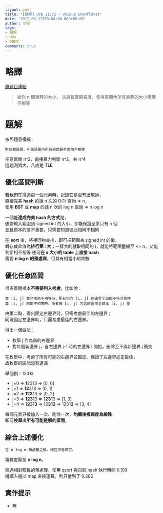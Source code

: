 ```yaml
---
layout: post
title: "[題解] UVa 11572 - Unique Snowflakes"
date: '2017-06-11T00:04:00.000+09:00'
author: 沙耶
tags:
- 題解
- UVa
- D難度
comments: true
---
```


# 略譯

[原題目連結](https://uva.onlinejudge.org/index.php?option=com_onlinejudge&Itemid=8&page=show_problem&category=24&problem=2619)

> 給你 n 個東西的大小，
求最長區間長度，使得區間內所有東西的大小兩兩不相等

# 題解

按照題意模擬：

```
對任意區間，判斷區間內所有東西是否兩兩不相等
```

任意區間 n^2，直接暴力判斷 n^2，共 n^4  
這題測資大，八成是 **TLE**

## 優化區間判斷

若我們在掃過每一個元素時，記錄它是否有出現過，  
直接完美 **hash** 的話 n 次的 O(1) 查詢 => n，  
使用 **BST** 或 **map** 的話 n 次的 log n 查詢 => n log n

一個能**達成完美 hash 的方式**是，  
儘管輸入範圍到 signed int 的大小，卻能保證至多只有 n 個  
並且原本的值不重要，只需要知道彼此相同不相同

在 **sort** 後，將相同物並排，即可把範圍為 signed int 的值，  
轉存成此值為**排行第 i 大**；一樣大的就取相同的 i，就能將範圍壓縮至 <= n，又能判斷相不相等
便可**在 n 大小的 table 上直接 hash**  
需要 **n log n 的預處理**，但具有相當小的常數

## 優化任意區間

很多區間根本**不需要列入考慮**，比如說：

```
當 [i, j] 並非兩兩不相等時，所有包含 [i, j] 的邊界全部都不符合條件
當 [i, j] 兩兩不相等時，所有被 [i, j] 包含的區間全部比 [i, j] 差
```

由第二點，得出固定右邊界時，只需考慮最佳的左邊界；  
同理固定左邊界時，只需考慮最佳的右邊界。

得出一個做法：

- 枚舉 j 作為新的右邊界
- 對每個新邊界 j，自右邊界 j-1 時的左邊界 i 開始，刪除至不與新邊界 j 衝突

在枚舉中，考慮了所有可能的右邊界並固定、保證了左邊界必定最佳，  
故枚舉的區間沒有遺漏

舉個例：12313

- j=0 => **1**2313 => [0, 0]
- j=1 => **12**313 => [0, 1]
- j=2 => **123**13 => [0, 2]
- j=3 => **1231**3 => 1**231**3 => [1, 3]
- j=4 => 1**2313** => 12**313** => 123**13** => [3, 4]

每個元素只被加入一次、刪除一次，**均攤後複雜度為線性**，  
即可**枚舉出所有可能是解的區間**。

## 綜合上述優化

```
在 n log n 預處理之後，線性掃過即可。
```

複雜度壓至 **n log n**。

經過相對繁雜的預處理，使用 qsort 與自刻 hash 執行時間 0.190  
邊讀入邊以 map 直接運算，則只壓到了 0.280

## 實作提示

- 無